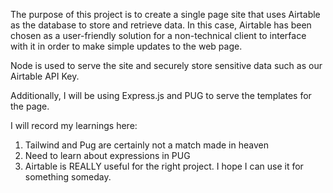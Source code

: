 The purpose of this project is to create a single page site that uses Airtable 
as the database to store and retrieve data. In this case, Airtable has been
chosen as a user-friendly solution for a non-technical client to interface
with it in order to make simple updates to the web page.

Node is used to serve the site and securely store sensitive data such as our
Airtable API Key. 

Additionally, I will be using Express.js and PUG to serve the templates for 
the page. 

I will record my learnings here:
1. Tailwind and Pug are certainly not a match made in heaven
2. Need to learn about expressions in PUG
3. Airtable is REALLY useful for the right project. 
I hope I can use it for something someday.
